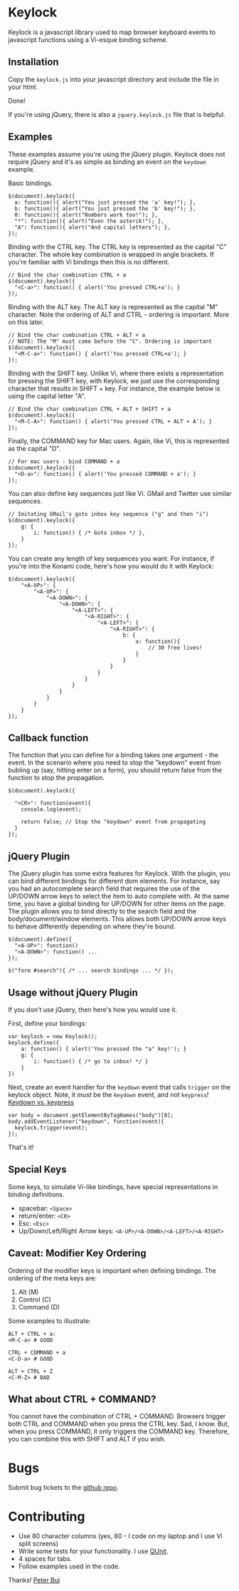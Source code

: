 Keylock
=======

Keylock is a javascript library used to map browser keyboard events to
javascript functions using a Vi-esque binding scheme.


Installation
------------

Copy the <code>keylock.js</code> into your javascript directory and include the
file in your html.

Done!

If you're using jQuery, there is also a <code>jquery.keylock.js</code> file
that is helpful.

Examples
--------

These examples assume you're using the jQuery plugin. Keylock does not require
jQuery and it's as simple as binding an event on the <code>keydown</code>
example.

Basic bindings.

    $(document).keylock({
      a: function(){ alert("You just pressed the 'a' key!"); },
      b: function(){ alert("You just pressed the 'b' key!"); },
      0: function(){ alert("Numbers work too!"); },
      "*": function(){ alert("Even the asterik!"); },
      "A": function(){ alert("And capital letters"); },
    });

Binding with the CTRL key. The CTRL key is represented as the capital "C"
character. The whole key combination is wrapped in angle brackets. If you're
familiar with Vi bindings then this is no different.

    // Bind the char combination CTRL + a
    $(document).keylock({
      "<C-a>": function() { alert('You pressed CTRL+a'); }
    });

Binding with the ALT key. The ALT key is represented as the capital "M"
character. Note the ordering of ALT and CTRL - ordering is important. More on
this later.

    // Bind the char combination CTRL + ALT + a
    // NOTE: The "M" must come before the "C". Ordering is important
    $(document).keylock({
      "<M-C-a>": function() { alert('You pressed CTRL+a'); }
    });

Binding with the SHIFT key. Unlike Vi, where there exists a representation for
pressing the SHIFT key, with Keylock, we just use the corresponding character
that results in SHIFT + key. For instance, the example below is using the
capital letter "A".

    // Bind the char combination CTRL + ALT + SHIFT + a
    $(document).keylock({
      "<M-C-A>": function() { alert('You pressed CTRL + ALT + A'); }
    });

Finally, the COMMAND key for Mac users. Again, like Vi, this is represented as
the capital "D".

    // For mac users - bind COMMAND + a
    $(document).keylock({
      "<D-a>": function() { alert('You pressed COMMAND + a'); }
    });

You can also define key sequences just like Vi. GMail and Twitter use similar
sequences.

    // Imitating GMail's goto inbox key sequence ("g" and then "i")
    $(document).keylock({
        g: {
            i: function() { /* Goto inbox */ },
        }
    });

You can create any length of key sequences you want. For instance, if you're
into the Konami code, here's how you would do it with Keylock:

    $(document).keylock({
        "<A-UP>": {
            "<A-UP>": {
                "<A-DOWN>": {
                    "<A-DOWN>": {
                        "<A-LEFT>": {
                            "<A-RIGHT>": {
                                "<A-LEFT>": {
                                    "<A-RIGHT>": {
                                        b: {
                                            a: function(){
                                                // 30 free lives!
                                            }
                                        }
                                    }
                                }
                            }
                        }
                    }
                }
            }
        }
    });


Callback function
-----------------

The function that you can define for a binding takes one argument - the event.
In the scenario where you need to stop the "keydown" event from bubling up
(say, hitting enter on a form), you should return false from the function to
stop the propagation.

    $(document).keylock({

      "<CR>": function(event){
        console.log(event);

        return false; // Stop the "keydown" event from propagating
      }
    });

jQuery Plugin
-------------

The jQuery plugin has some extra features for Keylock. With the plugin, you can
bind different bindings for different dom elements. For instance, say you had
an autocomplete search field that requires the use of the UP/DOWN arrow keys to
select the item to auto complete with. At the same time, you have a global
binding for UP/DOWN for other items on the page. The plugin allows you to bind
directly to the search field and the body/document/window elements. This allows both UP/DOWN arrow
keys to behave differently depending on where they're bound.

    $(document).define({
      "<A-UP>": function()
      "<A-DOWN>": function() ...
    });

    $("form #search"){ /* ... search bindings ... */ });

Usage without jQuery Plugin
---------------------------

If you don't use jQuery, then here's how you would use it.

First, define your bindings:

    var keylock = new Keylock();
    keylock.define({
        a: function() { alert('You pressed the "a" key!'); }
        g: {
            i: function() { /* go to inbox! */ }
        }
    })

Next, create an event handler for the <code>keydown</code> event that calls <code>trigger</code> on
the keylock object. Note, it *must* be the <code>keydown</code> event, and not <code>keypress</code>! [Keydown vs. keypress][1]

    var body = document.getElementByTagNames("body")[0];
    body.addEventListener("keydown", function(event){
      keylock.trigger(event);
    });

That's it!


Special Keys
------------

Some keys, to simulate Vi-like bindings, have special representations in
binding definitions.

* spacebar: <code>&lt;Space&gt;</code>
* return/enter: <code>&lt;CR&gt;</code>
* Esc: <code>&lt;Esc&gt;</code>
* Up/Down/Left/Right Arrow keys: <code>&lt;A-UP&gt;/&lt;A-DOWN&gt;/&lt;A-LEFT&gt;/&lt;A-RIGHT&gt;</code>


Caveat: Modifier Key Ordering
-----------------------------

Ordering of the modifier keys is important when defining bindings. The ordering of the meta keys are:

1. Alt (M)
2. Control (C)
3. Command (D)

Some examples to illustrate:

    ALT + CTRL + a:
    <M-C-a> # GOOD

    CTRL + COMMAND + a
    <C-D-a> # GOOD

    ALT + CTRL + Z
    <C-M-Z> # BAD

What about CTRL + COMMAND?
--------------------------
You cannot have the combination of CTRL + COMMAND. Browsers trigger both CTRL
and COMMAND when you press the CTRL key. Sad, I know. But, when you press
COMMAND, it only triggers the COMMAND key. Therefore, you can combine this with
SHIFT and ALT if you wish.


Bugs
====

Submit bug tickets to the [github repo][4].

Contributing
============

* Use 80 character columns (yes, 80 - I code on my laptop and I use Vi split
screens)
* Write some tests for your functionality. I use [QUnit][2].
* 4 spaces for tabs.
* Follow examples used in the code.



Thanks!
[Peter Bui][3]

[1]: http://ejohn.org/blog/keypress-in-safari-31/
[2]: http://docs.jquery.com/Qunit
[3]: http://paydrotalks.com
[4]: https://github.com/paydro/keylock/issues
